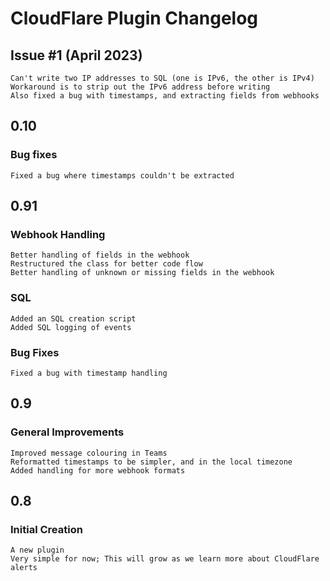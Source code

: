 # CloudFlare Plugin Changelog
## Issue #1 (April 2023)
    Can't write two IP addresses to SQL (one is IPv6, the other is IPv4)
    Workaround is to strip out the IPv6 address before writing
    Also fixed a bug with timestamps, and extracting fields from webhooks
    

## 0.10
### Bug fixes
    Fixed a bug where timestamps couldn't be extracted


## 0.91
### Webhook Handling
    Better handling of fields in the webhook
    Restructured the class for better code flow
    Better handling of unknown or missing fields in the webhook
    
### SQL
    Added an SQL creation script
    Added SQL logging of events
    
### Bug Fixes
    Fixed a bug with timestamp handling


## 0.9
### General Improvements
    Improved message colouring in Teams
    Reformatted timestamps to be simpler, and in the local timezone
    Added handling for more webhook formats
    

## 0.8
### Initial Creation
    A new plugin
    Very simple for now; This will grow as we learn more about CloudFlare alerts
    

